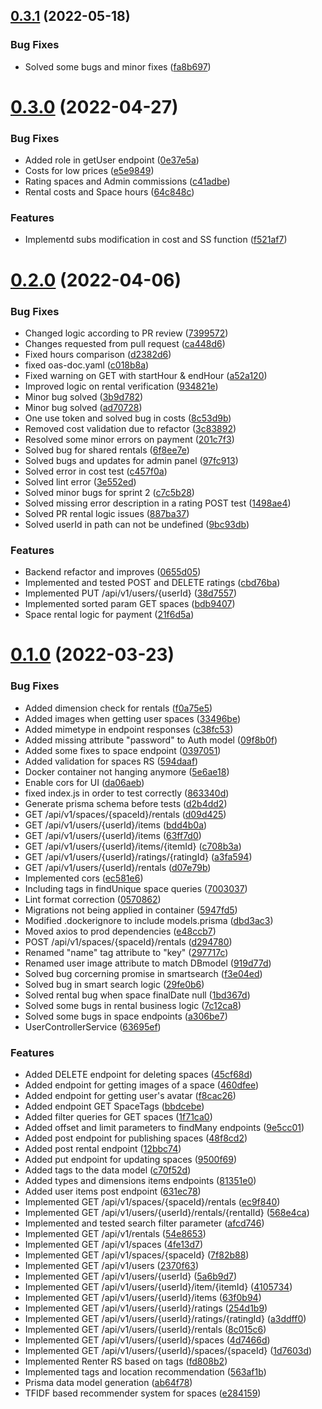 ## [0.3.1](https://github.com/Stacking-Up/data-service/compare/v0.3.0...v0.3.1) (2022-05-18)


### Bug Fixes

* Solved some bugs and minor fixes ([fa8b697](https://github.com/Stacking-Up/data-service/commit/fa8b697712934e03c27bd2ce5ec4a3381b4ab2f3))



# [0.3.0](https://github.com/Stacking-Up/data-service/compare/v0.2.0...v0.3.0) (2022-04-27)


### Bug Fixes

* Added role in getUser endpoint ([0e37e5a](https://github.com/Stacking-Up/data-service/commit/0e37e5a3b97726371b3c4e5225e7fe63f12db3b4))
* Costs for low prices ([e5e9849](https://github.com/Stacking-Up/data-service/commit/e5e9849c2433c0b035e38cad56455744e7e832ed))
* Rating spaces and Admin commissions ([c41adbe](https://github.com/Stacking-Up/data-service/commit/c41adbe229fdb7be30b061dd9995c5eaf749bc79))
* Rental costs and Space hours ([64c848c](https://github.com/Stacking-Up/data-service/commit/64c848cda9b4999db0488ae47aa57d5959bd3343))


### Features

* Implementd subs modification in cost and SS function ([f521af7](https://github.com/Stacking-Up/data-service/commit/f521af7c653b2236df7d943277c43fc75e9c1abb))



# [0.2.0](https://github.com/Stacking-Up/data-service/compare/v0.1.0...v0.2.0) (2022-04-06)


### Bug Fixes

* Changed logic according to PR review ([7399572](https://github.com/Stacking-Up/data-service/commit/739957247405e804a0f1b2095c338f1cf11bafdf))
* Changes requested from pull request ([ca448d6](https://github.com/Stacking-Up/data-service/commit/ca448d66432041f22e2b73140411c33941bb1072))
* Fixed hours comparison ([d2382d6](https://github.com/Stacking-Up/data-service/commit/d2382d601561c91868db348ee0b339df039e6ba7))
* fixed oas-doc.yaml ([c018b8a](https://github.com/Stacking-Up/data-service/commit/c018b8a8137a0eb9970c424f6a53ad1f863ac2b0))
* Fixed warning on GET with startHour & endHour ([a52a120](https://github.com/Stacking-Up/data-service/commit/a52a12046de35c6bce6df1660b440cd0304f35f1))
* Improved logic on rental verification ([934821e](https://github.com/Stacking-Up/data-service/commit/934821eaf6a4f3cf96737f45a6abbdc63bc994db))
* Minor bug solved ([3b9d782](https://github.com/Stacking-Up/data-service/commit/3b9d7829a30963be1f4afa054283bf43967c492b))
* Minor bug solved ([ad70728](https://github.com/Stacking-Up/data-service/commit/ad707286dc849ffb1c7f30f013d36fd00f299229))
* One use token and solved bug in costs ([8c53d9b](https://github.com/Stacking-Up/data-service/commit/8c53d9b3ecbe83be377eca0db78ac96b172e1dd3))
* Removed cost validation due to refactor ([3c83892](https://github.com/Stacking-Up/data-service/commit/3c838926e53a3c2361b59b45cabc6693b1e52b4f))
* Resolved some minor errors on payment ([201c7f3](https://github.com/Stacking-Up/data-service/commit/201c7f330f29a1a8a7d71586a855bab78019e207))
* Solved bug for shared rentals ([6f8ee7e](https://github.com/Stacking-Up/data-service/commit/6f8ee7e0511e2a38e5ca94ed3f84969baf48dcde))
* Solved bugs and updates for admin panel ([97fc913](https://github.com/Stacking-Up/data-service/commit/97fc913004fff830abedd561fa4cd6c6b260e5da))
* Solved error in cost test ([c457f0a](https://github.com/Stacking-Up/data-service/commit/c457f0ade9197855c6ed0ca267e2864d0d79df69))
* Solved lint error ([3e552ed](https://github.com/Stacking-Up/data-service/commit/3e552ed2bc8db54c5bb5e6dd04b25da9f61ebf6a))
* Solved minor bugs for sprint 2 ([c7c5b28](https://github.com/Stacking-Up/data-service/commit/c7c5b28b2eaf08fff5f9b0bb445477a08aa286f6))
* Solved missing error description in a rating POST test ([1498ae4](https://github.com/Stacking-Up/data-service/commit/1498ae4119054d8edcf9a393a0e1e5969e079a41))
* Solved PR rental logic issues ([887ba37](https://github.com/Stacking-Up/data-service/commit/887ba37c51598156312358c3cb053255faf217cb))
* Solved userId in path can not be undefined ([9bc93db](https://github.com/Stacking-Up/data-service/commit/9bc93dbe633724f4efb926163c1b3c8e059062c8))


### Features

* Backend refactor and improves ([0655d05](https://github.com/Stacking-Up/data-service/commit/0655d05b2b81c313450bf87d013ba614fb688bc4))
* Implemented and tested POST and DELETE ratings ([cbd76ba](https://github.com/Stacking-Up/data-service/commit/cbd76bab2d1d2c99de3bc45e338ca2405ea5bc8d))
* Implemented PUT /api/v1/users/{userId} ([38d7557](https://github.com/Stacking-Up/data-service/commit/38d7557406c1959efe69a2db380e10893655346b))
* Implemented sorted param GET spaces ([bdb9407](https://github.com/Stacking-Up/data-service/commit/bdb9407822cca53eb736e25b8c3faafa894c9904))
* Space rental logic for payment ([21f6d5a](https://github.com/Stacking-Up/data-service/commit/21f6d5a248bd0dfde10dbfbe4a32ddc38d896baf))



# [0.1.0](https://github.com/Stacking-Up/data-service/compare/ab64f785d8084d0d87a055e3552dc882bd0763b3...v0.1.0) (2022-03-23)


### Bug Fixes

* Added dimension check for rentals ([f0a75e5](https://github.com/Stacking-Up/data-service/commit/f0a75e5e866bab61b4019aa155deeae968ba9d76))
* Added images when getting user spaces ([33496be](https://github.com/Stacking-Up/data-service/commit/33496be63cf854759122d403866d7511240d05ae))
* Added mimetype in endpoint responses ([c38fc53](https://github.com/Stacking-Up/data-service/commit/c38fc53ab955548b934d264ca16686b5b273cf46))
* Added missing attribute "password" to Auth model ([09f8b0f](https://github.com/Stacking-Up/data-service/commit/09f8b0fb1f87c13e9357e01deba6a62062e8613a))
* Added some fixes to space endpoint ([0397051](https://github.com/Stacking-Up/data-service/commit/03970512bfebd8e2c11675e503d01c8cab7bf692))
* Added validation for spaces RS ([594daaf](https://github.com/Stacking-Up/data-service/commit/594daaf7c010b05ee0d7ac6c30d26da3e7e7f35d))
* Docker container not hanging anymore ([5e6ae18](https://github.com/Stacking-Up/data-service/commit/5e6ae182ffd2dcf48f0ca3b4b9a80684c780d133))
* Enable cors for UI ([da06aeb](https://github.com/Stacking-Up/data-service/commit/da06aebced49855ae201f5b999f00f59556bee6d))
* fixed index.js in order to test correctly ([863340d](https://github.com/Stacking-Up/data-service/commit/863340daf37340aed9e99d77b0e0fe2b73e36ed6))
* Generate prisma schema before tests ([d2b4dd2](https://github.com/Stacking-Up/data-service/commit/d2b4dd2c0f96ac6500e5513eca6eaf07ef38d698))
* GET /api/v1/spaces/{spaceId}/rentals ([d09d425](https://github.com/Stacking-Up/data-service/commit/d09d425c23729b2f9d45ac49911c24d32764d49c))
* GET /api/v1/users/{userId}/items ([bdd4b0a](https://github.com/Stacking-Up/data-service/commit/bdd4b0aea8144e086e56286715a26784a93fb7a4))
* GET /api/v1/users/{userId}/items ([63ff7d0](https://github.com/Stacking-Up/data-service/commit/63ff7d06b085c9c32ddb81737ba62ce4d59e31aa))
* GET /api/v1/users/{userId}/items/{itemId} ([c708b3a](https://github.com/Stacking-Up/data-service/commit/c708b3a75da7d28c260df4f3e6dc4013ab19ba4e))
* GET /api/v1/users/{userId}/ratings/{ratingId} ([a3fa594](https://github.com/Stacking-Up/data-service/commit/a3fa59419af4e31aeaf291026d2b90d0ed6a1f69))
* GET /api/v1/users/{userId}/rentals ([d07e79b](https://github.com/Stacking-Up/data-service/commit/d07e79b873b0506ed20901dc9cc5dfd291b73534))
* Implemented cors ([ec581e6](https://github.com/Stacking-Up/data-service/commit/ec581e66a42b7712ecc8ae3a6c421558b72b9a99))
* Including tags in findUnique space queries ([7003037](https://github.com/Stacking-Up/data-service/commit/7003037a8b1bb4e6672e5bb14473c6e16d1c7b6d))
* Lint format correction ([0570862](https://github.com/Stacking-Up/data-service/commit/0570862760e2861a4463d9fa4ba4aee031216777))
* Migrations not being applied in container ([5947fd5](https://github.com/Stacking-Up/data-service/commit/5947fd542c3e14803573085a00d2106815addc69))
* Modified .dockerignore to include models.prisma ([dbd3ac3](https://github.com/Stacking-Up/data-service/commit/dbd3ac3f96b4004ad0c4e6d81efe60b87dacafd4))
* Moved axios to prod dependencies ([e48ccb7](https://github.com/Stacking-Up/data-service/commit/e48ccb7ac6c0a9f1b15ce6f134ce2bf64a0e2e50))
* POST /api/v1/spaces/{spaceId}/rentals ([d294780](https://github.com/Stacking-Up/data-service/commit/d29478084b2bc0a84930c63ed520e0a062bca86d))
* Renamed "name" tag attribute to "key" ([297717c](https://github.com/Stacking-Up/data-service/commit/297717c95c271e2a4f550c3da5becdba7f9a142e))
* Renamed user image attribute to match DBmodel ([919d77d](https://github.com/Stacking-Up/data-service/commit/919d77d70c3bdea4064ea88de14a801122e89f67))
* Solved bug corcerning promise in smartsearch ([f3e04ed](https://github.com/Stacking-Up/data-service/commit/f3e04edd46230872f3bb5dc054096d32636c1ed4))
* Solved bug in smart search logic ([29fe0b6](https://github.com/Stacking-Up/data-service/commit/29fe0b66af08c7b1ab98aed8c233dd8bc58410be))
* Solved rental bug when space finalDate null ([1bd367d](https://github.com/Stacking-Up/data-service/commit/1bd367d0348e02776a814c8d58e0f198184bcfcb))
* Solved some bugs in rental business logic ([7c12ca8](https://github.com/Stacking-Up/data-service/commit/7c12ca82c364be3b1f81180750a344f8a59bf900))
* Solved some bugs in space endpoints ([a306be7](https://github.com/Stacking-Up/data-service/commit/a306be79120ddfc6020d0b6b15668dcdc0341751))
* UserControllerService ([63695ef](https://github.com/Stacking-Up/data-service/commit/63695ef8423d6acb142545921028021384f1f329))


### Features

* Added DELETE endpoint for deleting spaces ([45cf68d](https://github.com/Stacking-Up/data-service/commit/45cf68d6d95157e618f5273463b6410234de0dcb))
* Added endpoint for getting images of a space ([460dfee](https://github.com/Stacking-Up/data-service/commit/460dfeeb895e5134f63f11b33a1e21f10b765d43))
* Added endpoint for getting user's avatar ([f8cac26](https://github.com/Stacking-Up/data-service/commit/f8cac26311313db099ed39c6cc954d588c5032fa))
* Added endpoint GET SpaceTags ([bbdcebe](https://github.com/Stacking-Up/data-service/commit/bbdcebec58209b9145334a796eef7b4527e75e21))
* Added filter queries for GET spaces ([1f71ca0](https://github.com/Stacking-Up/data-service/commit/1f71ca0d7108f324b89a47dfeb8f5073485f0b7e))
* Added offset and limit parameters to findMany endpoints ([9e5cc01](https://github.com/Stacking-Up/data-service/commit/9e5cc01cd91a097a6a5931b4ee4507a0c7c7baeb))
* Added post endpoint for publishing spaces ([48f8cd2](https://github.com/Stacking-Up/data-service/commit/48f8cd2b55c49504de8bd29a10d1d5239395d44f))
* Added post rental endpoint ([12bbc74](https://github.com/Stacking-Up/data-service/commit/12bbc745c2fb22a21074039602a73386b199fe9a))
* Added put endpoint for updating spaces ([9500f69](https://github.com/Stacking-Up/data-service/commit/9500f69c8cd68fd4e47c9f22d9273a1576b56dde))
* Added tags to the data model ([c70f52d](https://github.com/Stacking-Up/data-service/commit/c70f52df268f98d47232b79fe867bf5022299fe1))
* Added types and dimensions items endpoints ([81351e0](https://github.com/Stacking-Up/data-service/commit/81351e03ad34317d9fdfd3554d10133e7556525d))
* Added user items post endpoint ([631ec78](https://github.com/Stacking-Up/data-service/commit/631ec78308fcbe4c61075cbcf9f98a81b6c56ed0))
* Implemented  GET /api/v1/spaces/{spaceId}/rentals ([ec9f840](https://github.com/Stacking-Up/data-service/commit/ec9f840eafaac24ae1140c2632b76eaac695864a))
* Implemented  GET /api/v1/users/{userId}/rentals/{rentalId} ([568e4ca](https://github.com/Stacking-Up/data-service/commit/568e4ca25cc2b2cb2c02a5514810096a7d04c2a0))
* Implemented and tested search filter parameter ([afcd746](https://github.com/Stacking-Up/data-service/commit/afcd746d1a690ad960d29e9c06763ad34e7c905d))
* Implemented GET /api/v1/rentals ([54e8653](https://github.com/Stacking-Up/data-service/commit/54e865379fb4528148cd4b78a6843174ba8d0e1b))
* Implemented GET /api/v1/spaces ([4fe13d7](https://github.com/Stacking-Up/data-service/commit/4fe13d73033fdbddff63ae8fc10266842fedecac))
* Implemented GET /api/v1/spaces/{spaceId} ([7f82b88](https://github.com/Stacking-Up/data-service/commit/7f82b885d00ee99f57922a173a25deaf75c0205b))
* Implemented GET /api/v1/users ([2370f63](https://github.com/Stacking-Up/data-service/commit/2370f63a19ec3cecae81df49c6ef00cc24d4fc20))
* Implemented GET /api/v1/users/{userId} ([5a6b9d7](https://github.com/Stacking-Up/data-service/commit/5a6b9d79ff4915bdb707d2511c8b1ccbf076b494))
* Implemented GET /api/v1/users/{userId}/item/{itemId} ([4105734](https://github.com/Stacking-Up/data-service/commit/4105734bc4f1d1dbabd8eea5fca4200e277b14d2))
* Implemented GET /api/v1/users/{userId}/items ([63f0b94](https://github.com/Stacking-Up/data-service/commit/63f0b9493c6858d2579b161b5e491104ee9a503f))
* Implemented GET /api/v1/users/{userId}/ratings ([254d1b9](https://github.com/Stacking-Up/data-service/commit/254d1b932da94b22693b6d785b01928ee135172f))
* Implemented GET /api/v1/users/{userId}/ratings/{ratingId} ([a3ddff0](https://github.com/Stacking-Up/data-service/commit/a3ddff018f2d9dfa5f177769e2153d07dac37b77))
* Implemented GET /api/v1/users/{userId}/rentals ([8c015c6](https://github.com/Stacking-Up/data-service/commit/8c015c6c5f548f5985d4dba2ea05089caa4896a6))
* Implemented GET /api/v1/users/{userId}/spaces ([4d7466d](https://github.com/Stacking-Up/data-service/commit/4d7466d5355bc439be8d42fd473fb90e8e2ac713))
* Implemented GET /api/v1/users/{userId}/spaces/{spaceId} ([1d7603d](https://github.com/Stacking-Up/data-service/commit/1d7603dd88dc740a5926e31ed2b268d4b88ab614))
* Implemented Renter RS based on tags ([fd808b2](https://github.com/Stacking-Up/data-service/commit/fd808b2774b3e13e02e52656799910fa1eab4d7c))
* Implemented tags and location recommendation ([563af1b](https://github.com/Stacking-Up/data-service/commit/563af1b81197f579c48f51d59beeb7b255d50dea))
* Prisma data model generation ([ab64f78](https://github.com/Stacking-Up/data-service/commit/ab64f785d8084d0d87a055e3552dc882bd0763b3))
* TFIDF based recommender system for spaces ([e284159](https://github.com/Stacking-Up/data-service/commit/e284159a2b04829e8c87ea9aee12b5ec37c6798f))



